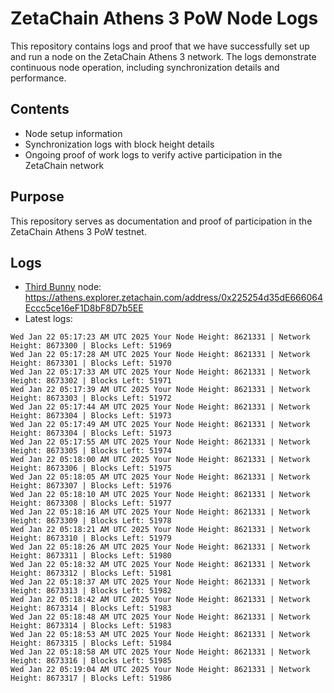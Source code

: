 # ZetaChain Athens 3 PoW Node Logs
This repository contains logs and proof that we have successfully set up and run a node on the ZetaChain Athens 3 network. The logs demonstrate continuous node operation, including synchronization details and performance.

## Contents
- Node setup information
- Synchronization logs with block height details
- Ongoing proof of work logs to verify active participation in the ZetaChain network

## Purpose
This repository serves as documentation and proof of participation in the ZetaChain Athens 3 PoW testnet.

## Logs

- [Third Bunny](https://thirdbunny.xyz/) node: https://athens.explorer.zetachain.com/address/0x225254d35dE666064Eccc5ce16eF1D8bF8D7b5EE
- Latest logs:
```
Wed Jan 22 05:17:23 AM UTC 2025 Your Node Height: 8621331 | Network Height: 8673300 | Blocks Left: 51969
Wed Jan 22 05:17:28 AM UTC 2025 Your Node Height: 8621331 | Network Height: 8673301 | Blocks Left: 51970
Wed Jan 22 05:17:33 AM UTC 2025 Your Node Height: 8621331 | Network Height: 8673302 | Blocks Left: 51971
Wed Jan 22 05:17:39 AM UTC 2025 Your Node Height: 8621331 | Network Height: 8673303 | Blocks Left: 51972
Wed Jan 22 05:17:44 AM UTC 2025 Your Node Height: 8621331 | Network Height: 8673304 | Blocks Left: 51973
Wed Jan 22 05:17:49 AM UTC 2025 Your Node Height: 8621331 | Network Height: 8673304 | Blocks Left: 51973
Wed Jan 22 05:17:55 AM UTC 2025 Your Node Height: 8621331 | Network Height: 8673305 | Blocks Left: 51974
Wed Jan 22 05:18:00 AM UTC 2025 Your Node Height: 8621331 | Network Height: 8673306 | Blocks Left: 51975
Wed Jan 22 05:18:05 AM UTC 2025 Your Node Height: 8621331 | Network Height: 8673307 | Blocks Left: 51976
Wed Jan 22 05:18:10 AM UTC 2025 Your Node Height: 8621331 | Network Height: 8673308 | Blocks Left: 51977
Wed Jan 22 05:18:16 AM UTC 2025 Your Node Height: 8621331 | Network Height: 8673309 | Blocks Left: 51978
Wed Jan 22 05:18:21 AM UTC 2025 Your Node Height: 8621331 | Network Height: 8673310 | Blocks Left: 51979
Wed Jan 22 05:18:26 AM UTC 2025 Your Node Height: 8621331 | Network Height: 8673311 | Blocks Left: 51980
Wed Jan 22 05:18:32 AM UTC 2025 Your Node Height: 8621331 | Network Height: 8673312 | Blocks Left: 51981
Wed Jan 22 05:18:37 AM UTC 2025 Your Node Height: 8621331 | Network Height: 8673313 | Blocks Left: 51982
Wed Jan 22 05:18:42 AM UTC 2025 Your Node Height: 8621331 | Network Height: 8673314 | Blocks Left: 51983
Wed Jan 22 05:18:48 AM UTC 2025 Your Node Height: 8621331 | Network Height: 8673314 | Blocks Left: 51983
Wed Jan 22 05:18:53 AM UTC 2025 Your Node Height: 8621331 | Network Height: 8673315 | Blocks Left: 51984
Wed Jan 22 05:18:58 AM UTC 2025 Your Node Height: 8621331 | Network Height: 8673316 | Blocks Left: 51985
Wed Jan 22 05:19:04 AM UTC 2025 Your Node Height: 8621331 | Network Height: 8673317 | Blocks Left: 51986
```
